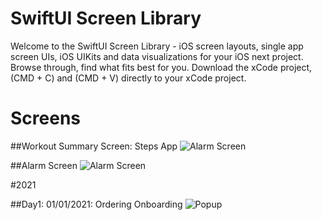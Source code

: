 # SwiftUI Screen Library
Welcome to the SwiftUI Screen Library - iOS screen layouts, single app screen UIs, iOS UIKits and data visualizations for your iOS next project. Browse through, find what fits best for you. Download the xCode project, (CMD + C) and (CMD + V) directly to your xCode project. 

<h1>Screens</h1>

##Workout Summary Screen: Steps App
<img src="https://github.com/amosgyamfi/swiftui-screen-library/blob/master/workout_summary_screen.png" alt="Alarm Screen">

##Alarm Screen
<img src="https://github.com/amosgyamfi/swiftui-screen-library/blob/master/Alarm%20Screen/alarm_screen.png" alt="Alarm Screen">

#2021

##Day1: 01/01/2021: Ordering Onboarding
<img src="https://github.com/amosgyamfi/swiftui-screen-library/blob/master/2021_DAILY/day1_order_onboarding.gif" alt="Popup">


